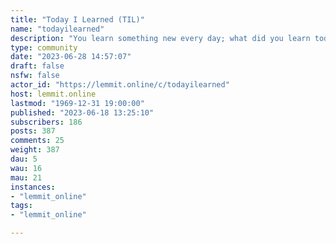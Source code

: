 ```yaml
---
title: "Today I Learned (TIL)" 
name: "todayilearned"
description: "You learn something new every day; what did you learn today? Submit interesting and specific facts about something that you just found out here."
type: community
date: "2023-06-28 14:57:07"
draft: false
nsfw: false
actor_id: "https://lemmit.online/c/todayilearned"
host: lemmit.online
lastmod: "1969-12-31 19:00:00"
published: "2023-06-18 13:25:10"
subscribers: 186
posts: 387
comments: 25
weight: 387
dau: 5
wau: 16
mau: 21
instances:
- "lemmit_online"
tags: 
- "lemmit_online"

---
```

